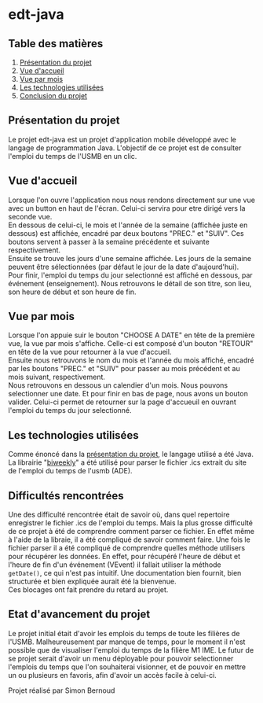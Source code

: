 # edt-java

## Table des matières
1. [Présentation du projet](#Présentation-du-projet)
2. [Vue d'accueil](#Vue-daccueil)
3. [Vue par mois](#Vue-par-mois)
4. [Les technologies utilisées](#Les-technologies-utilisées)
5. [Conclusion du projet](#Conclusion-du-projet)

## Présentation du projet
Le projet edt-java est un projet d'application mobile développé avec le langage de programmation Java.
L'objectif de ce projet est de consulter l'emploi du temps de l'USMB en un clic.

## Vue d'accueil
Lorsque l'on ouvre l'application nous nous rendons directement sur une vue avec un button en haut de l'écran. Celui-ci servira pour etre dirigé vers la seconde vue.  
En dessous de celui-ci, le mois et l'année de la semaine (affichée juste en dessous) est affichée, encadré par deux boutons "PREC." et "SUIV". Ces boutons servent à passer à la semaine précédente et suivante respectivement.  
Ensuite se trouve les jours d'une semaine affichée. Les jours de la semaine peuvent être sélectionnées (par défaut le jour de la date d'aujourd'hui).
Pour finir, l'emploi du temps du jour selectionné est affiché en dessous, par événement (enseignement). Nous retrouvons le détail de son titre, son lieu, son heure de début et son heure de fin.

## Vue par mois
Lorsque l'on appuie suir le bouton "CHOOSE A DATE" en tête de la première vue, la vue par mois s'affiche. Celle-ci est composé d'un bouton "RETOUR" en tête de la vue pour retourner à la vue d'accueil.  
Ensuite nous retrouvons le nom du mois et l'année du mois affiché, encadré par les boutons "PREC." et "SUIV" pour passer au mois précédent et au mois suivant, respectivement.  
Nous retrouvons en dessous un calendier d'un mois. Nous pouvons selectionner une date.
Et pour finir en bas de page, nous avons un bouton valider. Celui-ci permet de retourner sur la page d'accueuil en ouvrant l'emploi du temps du jour selectionné.

## Les technologies utilisées
Comme énoncé dans la [présentation du projet](#Présentation-du-projet), le langage utilisé a été Java. La librairie "[biweekly](https://github.com/mangstadt/biweekly)" a été utilisé pour parser le fichier .ics extrait du site de l'emploi du temps de l'usmb (ADE). 

## Difficultés rencontrées
Une des difficulté rencontrée était de savoir où, dans quel repertoire enregistrer le fichier .ics de l'emploi du temps.
Mais la plus grosse difficulté de ce projet à été de comprendre comment parser ce fichier. En effet même à l'aide de la libraie, il a été compliqué de savoir comment faire. Une fois le fichier parser il a été compliqué de comprendre quelles méthode utilisers pour récupérer les données. En effet, pour récupéré l'heure de début et l'heure de fin d'un événement (VEvent) il fallait utiliser la méthode `getDate()`, ce qui n'est pas intuitif. Une documentation bien fournit, bien structurée et bien expliquée aurait été la bienvenue.  
Ces blocages ont fait prendre du retard au projet.

## Etat d'avancement du projet
Le projet initial était d'avoir les emplois du temps de toute les filières de l'USMB. Malheureusement par manque de temps, pour le moment il n'est possible que de visualiser l'emploi du temps de la filière M1 IME. 
Le futur de se projet serait d'avoir un menu déployable pour pouvoir selectionner l'emplois du temps que l'on souhaiterai visionner, et de pouvoir en mettre un ou plusieurs en favoris, afin d'avoir un accès facile à celui-ci. 

Projet réalisé par Simon Bernoud
